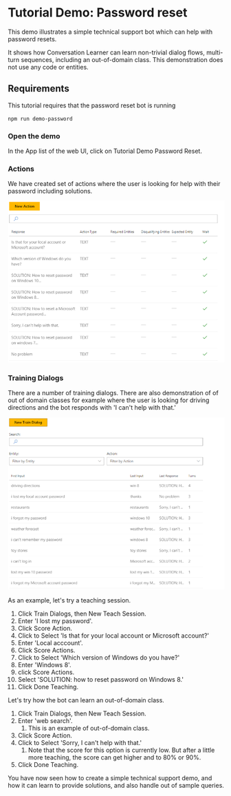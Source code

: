 # Tutorial Demo: Password reset
This demo illustrates a simple technical support bot which can help with password resets. 

It shows how Conversation Learner can learn non-trivial dialog flows, multi-turn sequences, including an out-of-domain class. This demonstration does not use any code or entities.

## Requirements
This tutorial requires that the password reset bot is running

	npm run demo-password

### Open the demo

In the App list of the web UI, click on Tutorial Demo Password Reset. 

### Actions

We have created set of actions where the user is looking for help with their password including solutions.

![](images/tutorial_pw_reset_actions.PNG)

### Training Dialogs
There are a number of training dialogs. There are also demonstration of of out of domain classes for example where the user is looking for driving directions and the bot responds with 'I can't help with that.'

![](images/tutorial_pw_reset_entities.PNG)

As an example, let's try a teaching session.

1. Click Train Dialogs, then New Teach Session.
1. Enter 'I lost my password'.
2. Click Score Action.
3. Click to Select 'Is that for your local account or Microsoft account?'
4. Enter 'Local acccount'.
5. Click Score Actions.
3. Click to Select 'Which version of Windows do you have?'
4. Enter 'Windows 8'.
5. click Score Actions.
6. Select 'SOLUTION: how to reset password on Windows 8.'
4. Click Done Teaching.

Let's try how the bot can learn an out-of-domain class.

1. Click Train Dialogs, then New Teach Session.
1. Enter 'web search'.
	1. This is an example of out-of-domain class. 
2. Click Score Action.
3. Click to Select 'Sorry, I can't help with that.'
	1. Note that the score for this option is currently low. But after a little more teaching, the score can get higher and to 80% or 90%.
4. Click Done Teaching.

You have now seen how to create a simple technical support demo, and how it can learn to provide solutions, and also handle out of sample queries.
